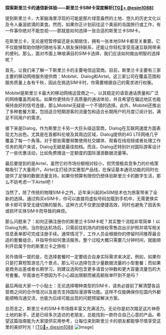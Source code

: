 **探索斯里兰卡的通信新体验——斯里兰卡SIM卡深度解析[[TG💪+ @esim1088](https://t.me/s/esim1088)]**

提到斯里兰卡，大家脑海里浮现的可能是那片绿意盎然的土地、悠久的历史文化以及令人垂涎欲滴的美食。然而，如果你正计划前往这个美丽的岛国旅行或工作，有一件事你绝对不能忽视——那就是如何选择一张合适的斯里兰卡SIM卡。

在斯里兰卡，无论是短暂停留还是长期居住，拥有一张本地SIM卡都至关重要。它不仅能够帮助你随时随地与家人朋友保持联系，还能让你轻松享受高速互联网带来的便利。那么，面对市面上琳琅满目的SIM卡选择，我们应该如何做出明智的选择呢？

首先，让我们来了解一下斯里兰卡的主要电信运营商。目前，斯里兰卡主要有三家主要的移动网络服务提供商：Mobitel、Dialog和Airtel。这三家公司在覆盖范围和服务质量上各有千秋，因此在挑选SIM卡时，你需要根据自己的需求进行权衡。

Mobitel是斯里兰卡最大的移动网络运营商之一，以其稳定的语音通话质量和广泛的网络覆盖而闻名。如果你更倾向于高质量的通话体验，并且希望在偏远地区也能保持良好的信号连接，那么Mobitel无疑是一个不错的选择。此外，Mobitel还推出了多种套餐方案，包括适合短期游客的流量包和适合长期用户的月度订阅计划，满足不同用户的需求。

接下来是Dialog，作为斯里兰卡另一大巨头级运营商，Dialog在互联网速度方面表现尤为出色。尤其是在首都科伦坡及其周边区域，Dialog提供的4G LTE网络几乎覆盖了每一个角落。对于那些需要频繁使用社交媒体、观看在线视频或者处理工作任务的用户来说，Dialog无疑是最佳拍档。而且，Dialog还特别针对国际游客设计了一些优惠活动，比如免费赠送一定额度的国际漫游数据流量等。

最后要提到的是Airtel，虽然它的市场份额相对较小，但凭借极具竞争力的价格策略吸引了大量用户。Airtel主打经济实惠型产品线，在保证基本通讯功能的同时也提供了足够的数据流量支持。如果你预算有限但仍想体验斯里兰卡的数字生活，那么不妨考虑一下Airtel吧！

当然了，除了传统的物理SIM卡之外，近年来兴起的eSIM技术也为旅客带来了全新的选择。通过购买eSIM卡，你可以直接将虚拟号码加载到手机中，无需更换实体卡即可享受无缝切换的服务。这种方式不仅更加便捷高效，同时也避免了因丢失或损坏实体SIM卡而导致的麻烦。

那么问题来了：如何正确注册你的斯里兰卡SIM卡呢？其实整个流程非常简单！以Dialog为例，当你到达机场后，只需前往机场内的授权零售店出示护照并填写相关信息表单即可完成注册手续。通常情况下，工作人员会根据你的停留时间推荐最合适的套餐组合，并指导你如何激活服务。整个过程大概只需要几分钟时间，就能顺利开启属于你的斯里兰卡之旅啦！

另外值得一提的是，在选择套餐时一定要结合自身实际需求来决定。例如，如果你只是打算短暂游览几个景点，那么可以选择包含少量数据流量的小型套餐；而如果是商务出差或者长期学习，则建议选购包含更多语音分钟数和更大容量流量包的大号套餐。毕竟谁也不想因为不小心超出限额而被高额账单吓到不是吗？

最后再给大家一个小贴士：无论选择哪种类型的SIM卡，请务必提前了解清楚各运营商之间的合作情况以及是否支持国际漫游等功能。这样不仅能确保你在国内外都能顺畅沟通交流，也能为后续可能出现的问题预留解决方案。

总而言之，斯里兰卡的SIM卡市场既丰富又充满活力。无论你是初次踏足这片神奇土地的新手，还是已经多次造访的老朋友，总能找到一款符合自己心意的产品。希望这篇指南能为大家提供实用参考，让每位来到斯里兰卡的朋友都能够尽情享受这里的美好时光！[[TG💪+ @esim1088](https://t.me/s/esim1088) ![Image](https://i.postimg.cc/4NQfJmqS/Snipaste-2025-05-13-00-14-12.png)]